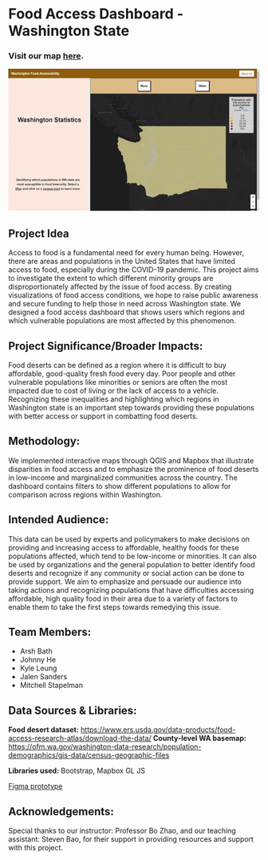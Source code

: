 # Food Access Dashboard - Washington State 
### Visit our map [here](https://stpme.github.io/food-access-dashboard-wa/).

![map demo](img/demo.gif)

## Project Idea
Access to food is a fundamental need for every human being. However, there are areas and populations in the United States that have limited access to food, especially during the COVID-19 pandemic. This project aims to investigate the extent to which different minority groups are disproportionately affected by the issue of food access. By creating visualizations of food access conditions, we hope to raise public awareness and secure funding to help those in need across Washington state. We designed a food access dashboard that shows users which regions and which vulnerable populations are most affected by this phenomenon.

## Project Significance/Broader Impacts: 
Food deserts can be defined as a region where it is difficult to buy affordable, good-quality fresh food every day. Poor people and other vulnerable populations like minorities or seniors are often the most impacted due to cost of living or the lack of access to a vehicle. Recognizing these inequalities and highlighting which regions in Washington state is an important step towards providing these populations with better access or support in combatting food deserts.

## Methodology: 
We implemented interactive maps through QGIS and Mapbox that illustrate disparities in food access and to emphasize the prominence of food deserts in low-income and marginalized communities across the country. The dashboard contains filters to show different populations to allow for comparison across regions within Washington.

## Intended Audience: 
This data can be used by experts and policymakers to make decisions on providing and increasing access to affordable, healthy foods for these populations affected, which tend to be low-income or minorities. It can also be used by organizations and the general population to better identify food deserts and recognize if any community or social action can be done to provide support. We aim to emphasize and persuade our audience into taking actions and recognizing populations that have difficulties accessing affordable, high quality food in their area due to a variety of factors to enable them to take the first steps towards remedying this issue.

## Team Members: 
- Arsh Bath
- Johnny He
- Kyle Leung
- Jalen Sanders
- Mitchell Stapelman

## Data Sources & Libraries:
**Food desert dataset:** https://www.ers.usda.gov/data-products/food-access-research-atlas/download-the-data/
**County-level WA basemap:** https://ofm.wa.gov/washington-data-research/population-demographics/gis-data/census-geographic-files

**Libraries used:** Bootstrap, Mapbox GL JS

[Figma prototype](https://www.figma.com/proto/ZYLyTinyaJQfqvegUBtp6e/GEOG%3A-Design-Prototype?node-id=8-2&scaling=scale-down&page-id=0%3A1&starting-point-node-id=8%3A2)


## Acknowledgements:
Special thanks to our instructor: Professor Bo Zhao, and our teaching assistant: Steven Bao, for their support in providing resources and support with this project.